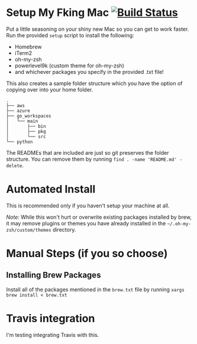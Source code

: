 # Setup My Fking Mac [![Build Status](https://travis-ci.org/devbrosllc/macsetup.svg?branch=master)](https://travis-ci.org/devbrosllc/macsetup)
Put a little seasoning on your shiny new Mac so you can get to work faster. Run the provided `setup` script to install the following:
- Homebrew
- iTerm2
- oh-my-zsh
- powerlevel9k (custom theme for oh-my-zsh)
- and whichever packages you specify in the provided .txt file!

This also creates a sample folder structure which you have the option of copying over into your home folder.

```
.
├── aws
├── azure
├── go_workspaces
│   └── main
│       ├── bin
│       ├── pkg
│       └── src
└── python
```
The READMEs that are included are just so git preserves the folder structure. You can remove them by running `find . -name 'README.md' -delete`.

# Automated Install
This is recommended only if you haven't setup your machine at all. 

*Note:* While this won't hurt or overwrite existing packages installed by brew, it may remove plugins or themes you have already installed in the `~/.oh-my-zsh/custom/themes` directory.

# Manual Steps (if you so choose)
## Installing Brew Packages
Install all of the packages mentioned in the `brew.txt` file by running `xargs brew install < brew.txt`

# Travis integration
I'm testing integrating Travis with this.
